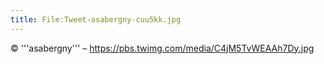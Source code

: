 ```yaml
---
title: File:Tweet-asabergny-cuu5kk.jpg
---
```


© '''asabergny''' – https://pbs.twimg.com/media/C4jM5TvWEAAh7Dy.jpg